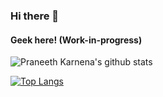 ### Hi there 👋

#### Geek here! (Work-in-progress)

![Praneeth Karnena's github stats](https://github-readme-stats.vercel.app/api?username=PraneethKarnena&show_icons=true&hide_border=true&count_private=true&theme=dark&include_all_commits=true&show_owner=true)

[![Top Langs](https://github-readme-stats.vercel.app/api/top-langs/?username=PraneethKarnena&langs_count=8)](https://github.com/PraneethKarnena/github-readme-stats)
